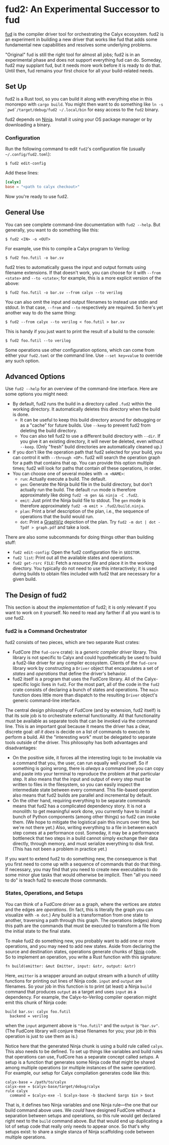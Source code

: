 # fud2: An Experimental Successor to fud

[fud][] is the compiler driver tool for orchestrating the Calyx ecosystem.
fud2 is an experiment in building a new driver that works like fud that adds some fundamental new capabilities and resolves some underlying problems.

"Original" fud is still the right tool for almost all jobs; fud2 is in an experimental phase and does not support everything fud can do.
Someday, fud2 may supplant fud, but it needs more work before it is ready to do that.
Until then, fud remains your first choice for all your build-related needs.

[fud]: ./running-calyx/fud/index.md

## Set Up

fud2 is a Rust tool, so you can build it along with everything else in this monorepo with `cargo build`.
You might then want to do something like ``ln -s `pwd`/target/debug/fud2 ~/.local/bin`` for easy access to the `fud2` binary.

fud2 depends on [Ninja][].
Install it using your OS package manager or by downloading a binary.

### Configuration

Run the following command to edit `fud2`'s configuration file (usually `~/.config/fud2.toml`):

    $ fud2 edit-config

Add these lines:

```toml
[calyx]
base = "<path to calyx checkout>"
```

Now you're ready to use fud2.

[ninja]: https://ninja-build.org

## General Use

You can see complete command-line documentation with `fud2 --help`.
But generally, you want to do something like this:

    $ fud2 <IN> -o <OUT>

For example, use this to compile a Calyx program to Verilog:

    $ fud2 foo.futil -o bar.sv

fud2 tries to automatically guess the input and output formats using filename extensions.
If that doesn't work, you can choose for it with `--from <state>` and `--to <state>`;
for example, this is a more explicit version of the above:

    $ fud2 foo.futil -o bar.sv --from calyx --to verilog

You can also omit the input and output filenames to instead use stdin and stdout.
In that case, `--from` and `--to` respectively are required.
So here's yet another way to do the same thing:

    $ fud2 --from calyx --to verilog < foo.futil > bar.sv

This is handy if you just want to print the result of a build to the console:

    $ fud2 foo.futil --to verilog

Some operations use other configuration options, which can come from either your `fud2.toml` or the command line.
Use `--set key=value` to override any such option.

## Advanced Options

Use `fud2 --help` for an overview of the command-line interface.
Here are some options you might need:

* By default, fud2 runs the build in a directory called `.fud2` within the working directory. It automatically deletes this directory when the build is done.
    * It can be useful to keep this build directory around for debugging or as a "cache" for future builds. Use `--keep` to prevent fud2 from deleting the build directory.
    * You can also tell fud2 to use a different build directory with `--dir`. If you give it an existing directory, it will never be deleted, even without `--keep`. (Only "fresh" build directories are automatically cleaned up.)
* If you don't like the operation path that fud2 selected for your build, you can control it with `--through <OP>`. fud2 will search the operation graph for a path that contains that op. You can provide this option multiple times; fud2 will look for paths that contain *all* these operations, in order.
* You can choose one of several modes with `-m <NAME>`:
    * `run`: Actually execute a build. The default.
    * `gen`: Generate the Ninja build file in the build directory, but don't actually run the build. The default `run` mode is therefore approximately like doing `fud2 -m gen && ninja -C .fud2`.
    * `emit`: Just print the Ninja build file to stdout. The `gen` mode is therefore approximately `fud2 -m emit > .fud2/build.ninja`.
    * `plan`: Print a brief description of the plan, i.e., the sequence of operations that the build would run.
    * `dot`: Print a [GraphViz][] depiction of the plan. Try `fud2 -m dot | dot -Tpdf > graph.pdf` and take a look.

There are also some subcommands for doing things other than building stuff:

* `fud2 edit-config`: Open the fud2 configuration file in `$EDITOR`.
* `fud2 list`: Print out all the available states and operations.
* `fud2 get-rsrc FILE`: Fetch a *resource file* and place it in the working directory. You typically do not need to use this interactively; it is used during builds to obtain files included with fud2 that are necessary for a given build.

[graphviz]: https://graphviz.org

## The Design of fud2

<div class="warning">

This section is about the *implementation* of fud2; it is only relevant if you want to work on it yourself.
No need to read any farther if all you want is to *use* fud2.

</div>

### fud2 is a Command Orchestrator

fud2 consists of two pieces, which are two separate Rust crates:

* FudCore (the `fud-core` crate): is a *generic compiler driver* library. This library is not specific to Calyx and could hypothetically be used to build a fud2-like driver for any compiler ecosystem. Clients of the `fud-core` library work by constructing a `Driver` object that encapsulates a set of *states* and *operations* that define the driver's behavior.
* fud2 itself is a program that uses the FudCore library. All of the Calyx-specific logic lives in `fud2`. For the most part, all of the code in the `fud2` crate consists of declaring a bunch of states and operations. The `main` function does little more than dispatch to the resulting `Driver` object's generic command-line interface.

The central design philosophy of FudCore (and by extension, fud2 itself) is that its sole job is to orchestrate external functionality.
All that functionality must be available as separate tools that can be invoked via the command line.
This is an important goal because it means the driver has a clear, discrete goal: *all it does* is decide on a list of commands to execute to perform a build.
All the "interesting work" must be delegated to separate tools outside of the driver.
This philosophy has both advantages and disadvantages:

* On the positive side, it forces all the interesting logic to be invokable via a command that you, the user, can run equally well yourself. So if something is going wrong, there is *always* a command line you can copy and paste into your terminal to reproduce the problem at that particular step. It also means that the input and output of every step must be written to files in the filesystem, so you can easily inspect the intermediate state between every command. This file-based operation also means that fud2 builds are parallel and incremental by default.
* On the other hand, requiring everything to be separate commands means that fud2 has a complicated dependency story. It is not a monolith: to get meaningful work done, you currently have to install a bunch of Python components (among other things) so fud2 can invoke them. (We hope to mitigate the logistical pain this incurs over time, but we're not there yet.) Also, writing everything to a file in between each step comes at a performance cost. Someday, it may be a performance bottleneck that two steps in a build cannot simply exchange their data directly, through memory, and must serialize everything to disk first. (This has not been a problem in practice yet.)

If you want to extend fud2 to do something new, the consequence is that you first need to come up with a sequence of commands that do that thing.
If necessary, you may find that you need to create new executables to do some minor glue tasks that would otherwise be implicit.
Then "all you need to do" is teach fud2 to execute those commands.

### States, Operations, and Setups

You can think of a FudCore driver as a graph, where the vertices are *states* and the edges are *operations*.
(In fact, this is literally the graph you can visualize with `-m dot`.)
Any build is a transformation from one state to another, traversing a path through this graph.
The operations (edges) along this path are the commands that must be executed to transform a file from the initial state to the final state.

To make fud2 do something new, you probably want to add one or more operations, and you may need to add new states.
Aside from declaring the source and destination states,
operations generate chunks of [Ninja][] code.
So to implement an operation, you write a Rust function with this signature:

    fn build(emitter: &mut Emitter, input: &str, output: &str)

Here, `emitter` is a wrapper around an output stream with a bunch of utility functions for printing out lines of Ninja code.
`input` and `output` are filenames.
So your job in this function is to print (at least) a Ninja `build` command that produces `output` as a target and uses `input` as a dependency.
For example, the Calyx-to-Verilog compiler operation might emit this chunk of Ninja code:

    build bar.sv: calyx foo.futil
      backend = verilog

when the `input` argument above is `"foo.futil"` and the `output` is `"bar.sv"`.
(The FudCore library will conjure these filenames for you; your job in this operation is just to use them as is.)

Notice here that the generated Ninja chunk is using a build rule called `calyx`.
This also needs to be defined.
To set up things like variables and build rules that operations can use, FudCore has a separate concept called *setups*.
A setup is a function that generates some Ninja code that might be shared among multiple operations (or multiple instances of the same operation).
For example, our setup for Calyx compilation generates code like this:

    calyx-base = /path/to/calyx
    calyx-exe = $calyx-base/target/debug/calyx
    rule calyx
      command = $calyx-exe -l $calyx-base -b $backend $args $in > $out

That is, it defines two Ninja variables and one Ninja rule—the one that our build command above uses.
We *could* have designed FudCore without a separation between setups and operations, so this rule would get declared right next to the `build` command above.
But that would end up duplicating a lot of setup code that really only needs to appear once.
So that's why setups exist: to share a single stanza of Ninja scaffolding code between multiple operations.

